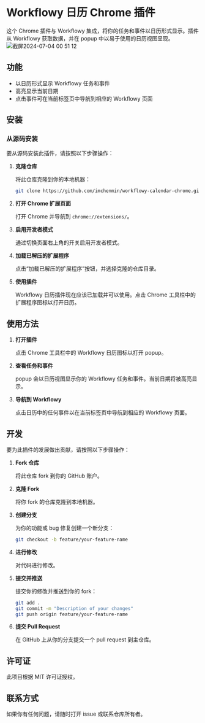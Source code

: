# Workflowy 日历 Chrome 插件

这个 Chrome 插件与 Workflowy 集成，将你的任务和事件以日历形式显示。插件从 Workflowy 获取数据，并在 popup 中以易于使用的日历视图呈现。
![截屏2024-07-04 00 51 12](https://github.com/imchenmin/workflowy-calendar-chrome/assets/20356658/59d4761c-4c11-47b2-8feb-f5c3c700aff5)
## 功能

- 以日历形式显示 Workflowy 任务和事件
- 高亮显示当前日期
- 点击事件可在当前标签页中导航到相应的 Workflowy 页面

## 安装

### 从源码安装

要从源码安装此插件，请按照以下步骤操作：

1. **克隆仓库**

   将此仓库克隆到你的本地机器：
   ```sh
   git clone https://github.com/imchenmin/workflowy-calendar-chrome.git
   ```

2. **打开 Chrome 扩展页面**

   打开 Chrome 并导航到 `chrome://extensions/`。

3. **启用开发者模式**

   通过切换页面右上角的开关启用开发者模式。

4. **加载已解压的扩展程序**

   点击“加载已解压的扩展程序”按钮，并选择克隆的仓库目录。

5. **使用插件**

   Workflowy 日历插件现在应该已加载并可以使用。点击 Chrome 工具栏中的扩展程序图标以打开日历。

## 使用方法

1. **打开插件**

   点击 Chrome 工具栏中的 Workflowy 日历图标以打开 popup。

2. **查看任务和事件**

   popup 会以日历视图显示你的 Workflowy 任务和事件。当前日期将被高亮显示。

3. **导航到 Workflowy**

   点击日历中的任何事件以在当前标签页中导航到相应的 Workflowy 页面。

## 开发

要为此插件的发展做出贡献，请按照以下步骤操作：

1. **Fork 仓库**

   将此仓库 fork 到你的 GitHub 账户。

2. **克隆 Fork**

   将你 fork 的仓库克隆到本地机器。

3. **创建分支**

   为你的功能或 bug 修复创建一个新分支：
   ```sh
   git checkout -b feature/your-feature-name
   ```

4. **进行修改**

   对代码进行修改。

5. **提交并推送**

   提交你的修改并推送到你的 fork：
   ```sh
   git add .
   git commit -m "Description of your changes"
   git push origin feature/your-feature-name
   ```

6. **提交 Pull Request**

   在 GitHub 上从你的分支提交一个 pull request 到主仓库。

## 许可证

此项目根据 MIT 许可证授权。

## 联系方式

如果你有任何问题，请随时打开 issue 或联系仓库所有者。

